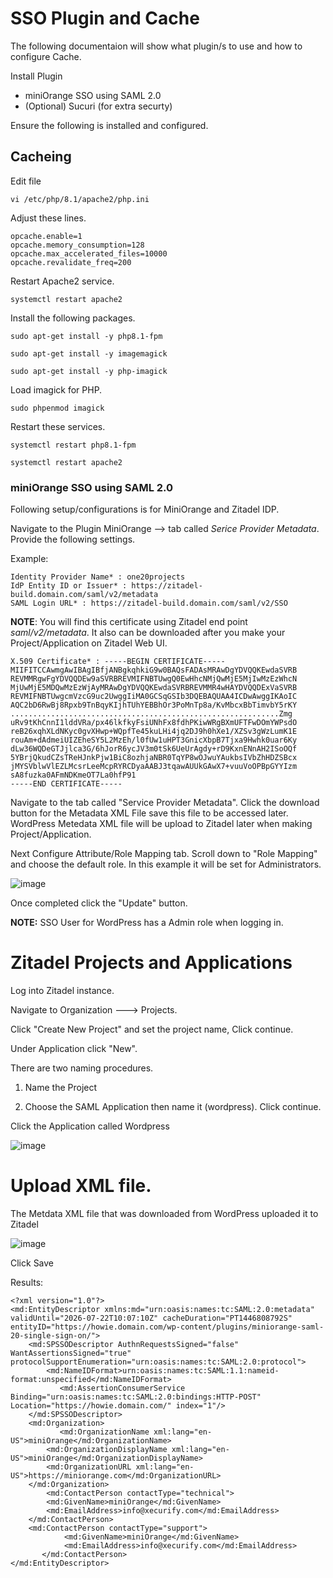# SSO Plugin and Cache

 The following documentaion will show what plugin/s to use and how to configure Cache.

Install Plugin
* miniOrange SSO using SAML 2.0
* (Optional) Sucuri (for extra securty)

Ensure the following is installed and configured.

## Cacheing

Edit file

```
vi /etc/php/8.1/apache2/php.ini
```

Adjust these lines.

```
opcache.enable=1
opcache.memory_consumption=128
opcache.max_accelerated_files=10000
opcache.revalidate_freq=200
```

Restart Apache2 service.

```
systemctl restart apache2
```

Install the following packages.

```
sudo apt-get install -y php8.1-fpm
```
```
sudo apt-get install -y imagemagick
```
```
sudo apt-get install -y php-imagick
```

Load imagick for PHP.

```
sudo phpenmod imagick
```

Restart these services.

```
systemctl restart php8.1-fpm
```
```
systemctl restart apache2
```

### miniOrange SSO using SAML 2.0

Following setup/configurations is for MiniOrange and Zitadel IDP.

Navigate to the Plugin MiniOrange --> tab called *Serice Provider Metadata*. 
Provide the following settings.

Example:
```
Identity Provider Name* : one20projects
IdP Entity ID or Issuer* : https://zitadel-build.domain.com/saml/v2/metadata
SAML Login URL* : https://zitadel-build.domain.com/saml/v2/SSO
```

**NOTE**: You will find this certificate using Zitadel end point *saml/v2/metadata*. It also can be downloaded after you make your Project/Application on Zitadel Web UI.
```
X.509 Certificate* : -----BEGIN CERTIFICATE-----
MIIFITCCAwmgAwIBAgIBfjANBgkqhkiG9w0BAQsFADAsMRAwDgYDVQQKEwdaSVRB
REVMMRgwFgYDVQQDEw9aSVRBREVMIFNBTUwgQ0EwHhcNMjQwMjE5MjIwMzEzWhcN
MjUwMjE5MDQwMzEzWjAyMRAwDgYDVQQKEwdaSVRBREVMMR4wHAYDVQQDExVaSVRB
REVMIFNBTUwgcmVzcG9uc2UwggIiMA0GCSqGSIb3DQEBAQUAA4ICDwAwggIKAoIC
AQC2bD6RwBj8Rpxb9TnBqyKIjhTUhYEBBhOr3PoMnTp8a/KvMbcxBbTimvbY5rKY
............................................................Zmg
uRv9tKhCnnI1lddVRa/px46lkfkyFsiUNhFx8fdhPKiwWRgBXmUFTFwDOmYWPsdO
reB26xqhXLdNKyc0gvXHwp+WQpfTe45kuLHi4jq2DJ9h0hXe1/XZSv3gWzLumK1E
rouAm+dAdmeiUIZEheSY5L2MzEh/l0fUw1uHPT3GnicXbpB7Tjxa9Hwhk0uar6Ky
dLw36WQDeGTJjlca3G/6hJorR6ycJV3m0tSk6UeUrAgdy+rD9KxnENnAH2ISoOQf
5YBrjQkudCZsTReHJnkPjw1BiC8ozhjaNBR0TqYP8wOJwuYAukbsIVbZhHDZSBcx
jMYSVblwVlEZLMcsrLeeMcpRYRCDyaAABJ3tqawAUUkGAwX7+vuuVoOPBpGYYIzm
sA8fuzka0AFmNDKmeOT7La0hfP91
-----END CERTIFICATE-----
```
Navigate to the tab called "Service Provider Metadata".  Click the download button for the Metadata XML File save this file to be accessed later. WordPress Metedata XML file will be upload to Zitadel later when making Project/Application.

Next Configure Attribute/Role Mapping tab. Scroll down to "Role Mapping" and choose  the default role. In this example it will be set for Administrators.

![image](https://github.com/HungryHowies/wordpress/assets/22652276/fe5f1ad5-db4d-43dd-8fef-c0d940a27e79)

Once completed click the "Update" button.

**NOTE:** SSO User for WordPress has a Admin role when logging in.

# Zitadel Projects and Applications

Log into Zitadel instance.

Navigate to Organization ---> Projects.

Click "Create New Project" and set the project name, Click continue.

Under Application click "New".


There are two naming procedures.

1. Name the Project

2. Choose the SAML Application then name it (wordpress). Click continue.


Click the Application called Wordpress


![image](https://github.com/HungryHowies/wordpress/assets/22652276/e28d8975-77fe-4d24-aec8-1b44bd53dce1)


# Upload XML file.

The Metdata XML file that was downloaded from WordPress uploaded it to Zitadel

![image](https://github.com/HungryHowies/wordpress/assets/22652276/064bbdae-149b-40d2-8801-d29bf9c7df7c)


Click Save

Results:
```
<?xml version="1.0"?>
<md:EntityDescriptor xmlns:md="urn:oasis:names:tc:SAML:2.0:metadata" validUntil="2026-07-22T10:07:10Z" cacheDuration="PT1446808792S" entityID="https://howie.domain.com/wp-content/plugins/miniorange-saml-20-single-sign-on/">
    <md:SPSSODescriptor AuthnRequestsSigned="false" WantAssertionsSigned="true" protocolSupportEnumeration="urn:oasis:names:tc:SAML:2.0:protocol">
        <md:NameIDFormat>urn:oasis:names:tc:SAML:1.1:nameid-format:unspecified</md:NameIDFormat>
	       <md:AssertionConsumerService Binding="urn:oasis:names:tc:SAML:2.0:bindings:HTTP-POST" Location="https://howie.domain.com/" index="1"/>
    </md:SPSSODescriptor>
	<md:Organization>
		   <md:OrganizationName xml:lang="en-US">miniOrange</md:OrganizationName>
	   	<md:OrganizationDisplayName xml:lang="en-US">miniOrange</md:OrganizationDisplayName>
   		<md:OrganizationURL xml:lang="en-US">https://miniorange.com</md:OrganizationURL>
	</md:Organization>
    	<md:ContactPerson contactType="technical">
   		<md:GivenName>miniOrange</md:GivenName>
	   	<md:EmailAddress>info@xecurify.com</md:EmailAddress>
	</md:ContactPerson>
   	<md:ContactPerson contactType="support">
	    	<md:GivenName>miniOrange</md:GivenName> 
		    <md:EmailAddress>info@xecurify.com</md:EmailAddress>
	   </md:ContactPerson>
</md:EntityDescriptor>
```


